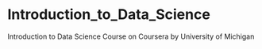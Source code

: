# Introduction_to_Data_Science
Introduction to Data Science Course on Coursera by University of Michigan
